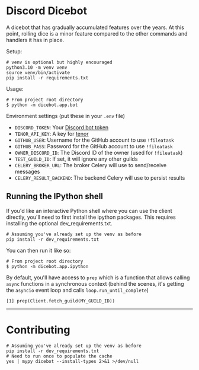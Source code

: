 # Discord Dicebot

A dicebot that has gradually accumulated features over the years. At this point, rolling dice is a minor feature compared
to the other commands and handlers it has in place.

Setup:

```
# venv is optional but highly encouraged
python3.10 -m venv venv
source venv/bin/activate
pip install -r requirements.txt
```

Usage:

```
# From project root directory
$ python -m dicebot.app.bot
```

Environment settings (put these in your `.env` file)

- `DISCORD_TOKEN`: Your [Discord bot token](https://discord.com/developers/docs/topics/oauth2)
- `TENOR_API_KEY`: A key for [tenor](https://tenor.com/gifapi/documentation)
- `GITHUB_USER`: Username for the GitHub account to use `!fileatask`
- `GITHUB_PASS`: Password for the GitHub account to use `!fileatask`
- `OWNER_DISCORD_ID`: The Discord ID of the owner (used for `!fileatask`)
- `TEST_GUILD_ID`: If set, it will ignore any other guilds
- `CELERY_BROKER_URL`: The broker Celery will use to send/receive messages
- `CELERY_RESULT_BACKEND`: The backend Celery will use to persist results

## Running the IPython shell

If you'd like an interactive Python shell where you can use the client directly, you'll need to first install the ipython
packages. This requires installing the optional dev_requirements.txt.

```
# Assuming you've already set up the venv as before
pip install -r dev_requirements.txt
```

You can then run it like so:

```
# From project root directory
$ python -m dicebot.app.ipython
```

By default, you'll have access to `prep` which is a function that allows calling `async` functions in a synchronous context (behind the scenes, it's getting the `asyncio` event loop and calls `loop.run_until_complete`)

```
[1] prep(Client.fetch_guild(MY_GUILD_ID))
```

---

# Contributing

```
# Assuming you've already set up the venv as before
pip install -r dev_requirements.txt
# Need to run once to populate the cache
yes | mypy dicebot --install-types 2>&1 >/dev/null
```
